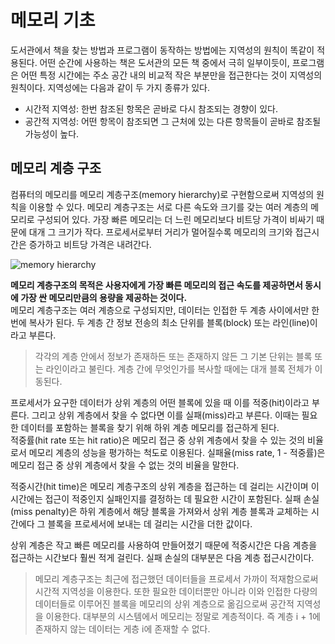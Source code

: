 # 메모리 기초
도서관에서 책을 찾는 방법과 프로그램이 동작하는 방법에는 지역성의 원칙이 똑같이 적용된다. 어떤 순간에 사용하는 책은 도서관의 모든 책 중에서 극히 일부이듯이, 프로그램은 어떤 특정 시간에는 주소 공간 내의 비교적 작은 부분만을 접근한다는 것이 지역성의 원칙이다. 지역성에는 다음과 같이 두 가지 종류가 있다.  
- 시간적 지역성: 한번 참조된 항목은 곧바로 다시 참조되는 경향이 있다.  
- 공간적 지역성: 어떤 항목이 참조되면 그 근처에 있는 다른 항목들이 곧바로 참조될 가능성이 높다.  
  
## 메모리 계층 구조 
컴퓨터의 메모리를 메모리 계층구조(memory hierarchy)로 구현함으로써 지역성의 원칙을 이용할 수 있다. 메모리 계층구조는 서로 다른 속도와 크기를 갖는 여러 계층의 메모리로 구성되어 있다. 가장 빠른 메모리는 더 느린 메모리보다 비트당 가격이 비싸기 때문에 대개 그 크기가 작다. 프로세서로부터 거리가 멀어질수록 메모리의 크기와 접근시간은 증가하고 비트당 가격은 내려간다.  
  
![memory hierarchy](https://github.com/user-attachments/assets/8bed409d-8826-4437-b26f-9bd241e46c90)  
  
**메모리 계층구조의 목적은 사용자에게 가장 빠른 메모리의 접근 속도를 제공하면서 동시에 가장 싼 메모리만큼의 용량을 제공하는 것이다.**    
메모리 계층구조는 여러 계층으로 구성되지만, 데이터는 인접한 두 계층 사이에서만 한 번에 복사가 된다. 두 계층 간 정보 전송의 최소 단위를 블록(block) 또는 라인(line)이라고 부른다.  
> 각각의 계층 안에서 정보가 존재하든 또는 존재하지 않든 그 기본 단위는 블록 또는 라인이라고 불린다. 계층 간에 무엇인가를 복사할 때에는 대개 블록 전체가 이동된다.  
  
프로세서가 요구한 데이터가 상위 계층의 어떤 블록에 있을 때 이를 적중(hit)이라고 부른다. 그리고 상위 계층에서 찾을 수 없다면 이를 실패(miss)라고 부른다. 이때는 필요한 데이터를 포함하는 블록을 찾기 위해 하위 계층 메모리를 접근하게 된다.  
적중률(hit rate 또는 hit ratio)은 메모리 접근 중 상위 계층에서 찾을 수 있는 것의 비율로서 메모리 계층의 성능을 평가하는 척도로 이용된다. 실패율(miss rate, 1 - 적중률)은 메모리 접근 중 상위 계층에서 찾을 수 없는 것의 비율을 말한다.  
  
적중시간(hit time)은 메모리 계층구조의 상위 계층을 접근하는 데 걸리는 시간이며 이 시간에는 접근이 적중인지 실패인지를 결정하는 데 필요한 시간이 포함된다. 실패 손실(miss penalty)은 하위 계층에서 해당 블록을 가져와서 상위 계층 블록과 교체하는 시간에다 그 블록을 프로세서에 보내는 데 걸리는 시간을 더한 값이다.  
  
상위 계층은 작고 빠른 메모리를 사용하여 만들어졌기 때문에 적중시간은 다음 계층을 접근하는 시간보다 훨씬 적게 걸린다. 실패 손실의 대부분은 다음 계층 접근시간이다.  
  
> 메모리 계층구조는 최근에 접근했던 데이터들을 프로세서 가까이 적재함으로써 시간적 지역성을 이용한다. 또한 필요한 데이터뿐만 아니라 이와 인접한 다량의 데이터들로 이루어진 블록을 메모리의 상위 계층으로 옮김으로써 공간적 지역성을 이용한다. 대부분의 시스템에서 메모리는 정말로 계층적이다. 즉 계층 i + 1에 존재하지 않는 데이터는 게층 i에 존재할 수 없다.  